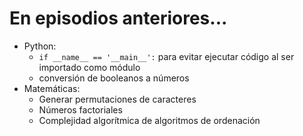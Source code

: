 # En episodios anteriores...

- Python:
    - `if __name__ == '__main__':` para evitar ejecutar código al ser importado como módulo
    - conversión de booleanos a números
- Matemáticas:
    - Generar permutaciones de caracteres
    - Números factoriales
    - Complejidad algorítmica de algoritmos de ordenación
